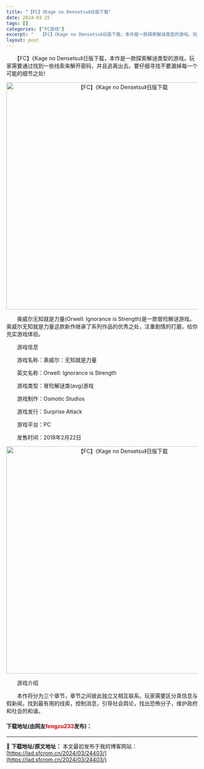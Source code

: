 ```yaml
---
title: "【FC】《Kage no Densetsu》日版下载"
date: 2024-03-25
tags: []
categories: ["FC游戏"]
excerpt: "　　【FC】《Kage no Densetsu》日版下载，本作是一款探索解谜类型的游戏，玩家需要通过找到一些线索来解开密码，并且逃离出去。要仔细寻找不要漏掉每一个可能的细节之处! 　　奥威尔无知就是力量(Orwell: Ignorance is Strength)是一款冒险解谜游戏。奥威尔无知就是力&hellip;"
layout: post
---
```


 <p>　　【FC】《Kage no Densetsu》日版下载，本作是一款探索解谜类型的游戏，玩家需要通过找到一些线索来解开密码，并且逃离出去。要仔细寻找不要漏掉每一个可能的细节之处!</p> <p align="center"><img align="" border="0" src="https://lad.sfcrom.cn/wp-content/uploads/2024/03/20240325_660193f09fb1d.png" width="598" alt="【FC】《Kage no Densetsu》日版下载" /></p> <p>　　奥威尔无知就是力量(Orwell: Ignorance is Strength)是一款冒险解谜游戏。奥威尔无知就是力量这款新作继承了系列作品的优秀之处，注重剧情的打磨，给你充实游戏体验。</p> <p>　　游戏信息</p> <p>　　游戏名称：奥威尔：无知就是力量</p> <p>　　英文名称：Orwell: Ignorance is Strength</p> <p>　　游戏类型：冒险解谜类(avg)游戏</p> <p>　　游戏制作：Osmotic Studios</p> <p>　　游戏发行：Surprise Attack</p> <p>　　游戏平台：PC</p> <p>　　发售时间：2018年2月22日</p> <p align="center"><img align="" border="0" src="https://lad.sfcrom.cn/wp-content/uploads/2024/03/20240325_660193f1d0f02.png" width="598" alt="【FC】《Kage no Densetsu》日版下载" /></p> <p>　　游戏介绍</p> <p>　　本作将分为三个章节，章节之间彼此独立又相互联系。玩家需要区分真信息与假新闻，找到最有用的线索，控制消息，引导社会舆论，找出恐怖分子，维护政府和社会的和谐。</p> <p><h4>下载地址(由网友<font color="red">fengzu233</font>发布)：</h4></p> 

---
📖 **下载地址/原文地址：** 本文最初发布于我的博客网站：[https://lad.sfcrom.cn/2024/03/24403/](https://lad.sfcrom.cn/2024/03/24403/)
